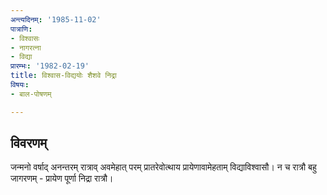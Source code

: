 ```yaml
---
अन्त्यदिनम्: '1985-11-02'
पात्राणि:
- विश्वासः
- नागरत्ना
- विद्या
प्रारम्भः: '1982-02-19'
title: विश्वास-विद्ययोः‌ शैशवे निद्रा
विषयः:
- बाल-पोषणम्

---
```


## विवरणम्
जन्मनो वर्षाद् अनन्तरम् रात्राव् अवमेहात् परम् प्रातरेवोत्थाय प्रायेणावामेहताम् विद्याविश्वासौ। न च रात्रौ बहु जागरणम् - प्रायेण पूर्णा निद्रा रात्रौ। 

